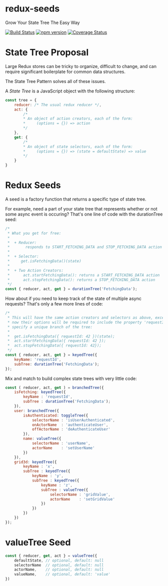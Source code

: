 # redux-seeds
Grow Your State Tree The Easy Way


[![Build Status](https://travis-ci.org/quinnnned/redux-seeds.svg?branch=master)](https://travis-ci.org/quinnnned/redux-seeds)
[![npm version](https://img.shields.io/npm/v/redux-seeds.svg?style=flat-square)](https://www.npmjs.com/package/redux-seeds)
[![Coverage Status](https://coveralls.io/repos/github/quinnnned/redux-seeds/badge.svg?branch=master)](https://coveralls.io/github/quinnnned/redux-seeds?branch=master)

# State Tree Proposal

Large Redux stores can be tricky to organize, difficult to change, and can
require significant boilerplate for common data structures.

The State Tree Pattern solves all of these issues.

A *State Tree* is a JavaScript object with the following structure:

```` js
const tree = {
    reducer: /* The usual redux reducer */,
    act: { 
        /* 
        * An object of action creators, each of the form:
        *     (options = {}) => action
        */ 
    },
    get: {
        /* 
        * An object of state selectors, each of the form:
        *     (options = {}) => (state = defaultState) => value  
        */ 
    } 
}
````

# Redux Seeds
A seed is a factory function that returns a specific type of state tree.

For example, need a part of your state tree that represents whether or not some
async event is occuring? That's one line of code with the durationTree seed:
````js
/* 
 * What you get for free:
 *
 *  + Reducer:
 *       responds to START_FETCHING_DATA and STOP_FETCHING_DATA action types
 *
 *  + Selector: 
 *     get.isFetchingData()(state)
 *
 *  + Two Action Creators: 
 *      act.startFetchingData(): returns a START_FETCHING_DATA action
 *      act.stopFetchingData(): returns a STOP_FETCHING_DATA action 
 */
const { reducer, act, get } = durationTree('FetchingData');
````

How about if you need to keep track of the state of multiple async requests?
That's only a few more lines of code:

````js
/* 
 * This will have the same action creators and selectors as above, except now
 * now their options will be required to include the property 'requestId', to
 * specify a unique branch of the tree: 
 *
 *  get.isFetchingData({ requestId: 42 })(state);
 *  act.startFetchingData({ requestId: 42 });
 *  act.stopFetchingData({ requestId: 42});
 */
const { reducer, act, get } = keyedTree({
    keyName: 'requestId',
    subTree: durationTree('FetchingData');
});
````

Mix and match to build complex state trees with very little code:
````js
const ( reducer, act, get ) = branchedTree({
    isFetching: keyedTree({
        keyName : 'requestId',
        subTree : durationTree('FetchingData');
    }),
    user: branchedTree({
        isAuthenticated: toggleTree({
            selectorName : 'isUserAuthenticated',
            onActorName  : 'authenticateUser',
            offActorName : 'deAuthenticateUser'  
        }),
        name: valueTree({
            selectorName : 'userName',
            actorName    : 'setUserName'
        })
    }),
    grid3d: keyedTree({
        keyName : 'x',
        subTree : keyedTree({
            keyName : 'y',
            subTree : keyedTree({
                keyName : 'z',
                subTree : valueTree({
                    selectorName : 'gridValue',
                    actorName    : 'setGridValue'
                })
            })
        })
    })
});
````

# valueTree Seed
````js
const { reducer, get, act } = valueTree({
    defaultState, // optional, default: null
    selectorName  // optional, default: null
    actorName,    // optional, default: null
    valueName,    // optional, default: 'value'
})
````

